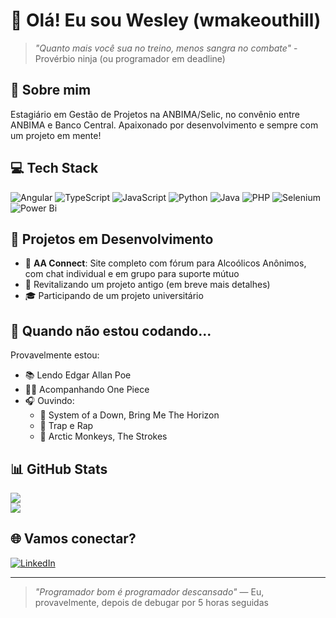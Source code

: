 # 👋 Olá! Eu sou Wesley (wmakeouthill)

> *"Quanto mais você sua no treino, menos sangra no combate"* - Provérbio ninja (ou programador em deadline)

## 🚀 Sobre mim

Estagiário em Gestão de Projetos na ANBIMA/Selic, no convênio entre ANBIMA e Banco Central. Apaixonado por desenvolvimento e sempre com um projeto em mente!

## 💻 Tech Stack 
![Angular](https://img.shields.io/badge/angular-%23DD0031.svg?style=for-the-badge&logo=angular&logoColor=white)
![TypeScript](https://img.shields.io/badge/typescript-%23007ACC.svg?style=for-the-badge&logo=typescript&logoColor=white)
![JavaScript](https://img.shields.io/badge/javascript-%23323330.svg?style=for-the-badge&logo=javascript&logoColor=%23F7DF1E)
![Python](https://img.shields.io/badge/python-3670A0?style=for-the-badge&logo=python&logoColor=ffdd54)
![Java](https://img.shields.io/badge/java-%23ED8B00.svg?style=for-the-badge&logo=openjdk&logoColor=white)
![PHP](https://img.shields.io/badge/php-%23777BB4.svg?style=for-the-badge&logo=php&logoColor=white)
![Selenium](https://img.shields.io/badge/-selenium-%43B02A?style=for-the-badge&logo=selenium&logoColor=white)
![Power Bi](https://img.shields.io/badge/power_bi-F2C811?style=for-the-badge&logo=powerbi&logoColor=black)

## 🌊 Projetos em Desenvolvimento

- 🧠 **AA Connect**: Site completo com fórum para Alcoólicos Anônimos, com chat individual e em grupo para suporte mútuo
- 🔄 Revitalizando um projeto antigo (em breve mais detalhes)
- 🎓 Participando de um projeto universitário

## 🎵 Quando não estou codando...

Provavelmente estou:
- 📚 Lendo Edgar Allan Poe
- 🏴‍☠️ Acompanhando One Piece
- 🎧 Ouvindo:
  - 🎸 System of a Down, Bring Me The Horizon
  - 🎤 Trap e Rap
  - 🌃 Arctic Monkeys, The Strokes

## 📊 GitHub Stats
![](https://github-readme-stats.vercel.app/api?username=wmakeouthill&theme=dark&hide_border=false&include_all_commits=true&count_private=true)<br/>
![](https://github-readme-streak-stats.herokuapp.com/?user=wmakeouthill&theme=dark&hide_border=false)<br/>

## 🌐 Vamos conectar?
[![LinkedIn](https://img.shields.io/badge/LinkedIn-%230077B5.svg?logo=linkedin&logoColor=white)](https://www.linkedin.com/in/seu-linkedin/) 

---
> *"Programador bom é programador descansado"* — Eu, provavelmente, depois de debugar por 5 horas seguidas